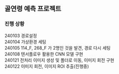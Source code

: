 ## 골연령 예측 프로젝트

### 진행 상황
240103 경로설정 <br/>
240104 가상환경 세팅 <br/>
240105 114_F, 268_F 가 2명인 것을 발견, 경로 다시 세팅 <br/>
240108 텐서플로우 활용한 CNN 모델 구현 <br/>
240121 전처리 이미지 생성 및 폴더로 이동, 이미지 회전 구현 <br/>
240122 이미지 회전, 이미지 ROI 추출(진행중) <br/>
